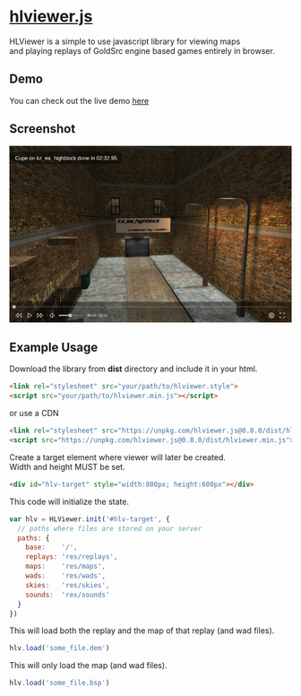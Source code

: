 # [hlviewer.js](http://skyrim.github.io/hlviewer.js)

HLViewer is a simple to use javascript library for viewing maps  
and playing replays of GoldSrc engine based games entirely in browser.

## Demo ##

You can check out the live demo [here](http://skyrim.github.io/hlviewer.js)

## Screenshot ##

![Screenshot](res/screenshot.jpg)

## Example Usage ##

Download the library from __dist__ directory and include it in your html.
```html
<link rel="stylesheet" src="your/path/to/hlviewer.style">
<script src="your/path/to/hlviewer.min.js"></script>
```
or use a CDN
```html
<link rel="stylesheet" src="https://unpkg.com/hlviewer.js@0.8.0/dist/hlviewer.css">
<script src="https://unpkg.com/hlviewer.js@0.8.0/dist/hlviewer.min.js"></script>
```

Create a target element where viewer will later be created.  
Width and height MUST be set.

```html
<div id="hlv-target" style="width:800px; height:600px"></div>
```

This code will initialize the state.

```javascript
var hlv = HLViewer.init('#hlv-target', {
  // paths where files are stored on your server
  paths: {
    base:    '/',
    replays: 'res/replays',
    maps:    'res/maps',
    wads:    'res/wads',
    skies:   'res/skies',
    sounds:  'res/sounds'
  }
})
```

This will load both the replay and the map of that replay (and wad files).

```javascript
hlv.load('some_file.dem')
```

This will only load the map (and wad files).

```javascript
hlv.load('some_file.bsp')
```